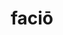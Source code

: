 ---
title: faciō
meaning: to make, do
ch: [two, ten, f1, f]
pos: verb
inf: facere
secondppstem: fac
infend: ere
thirdpp: fēcī
fourthpp: factus
conjugation: third
derivatives: manufacture, effect, confection
allmeanings: yes
sixms: F
six: y
---